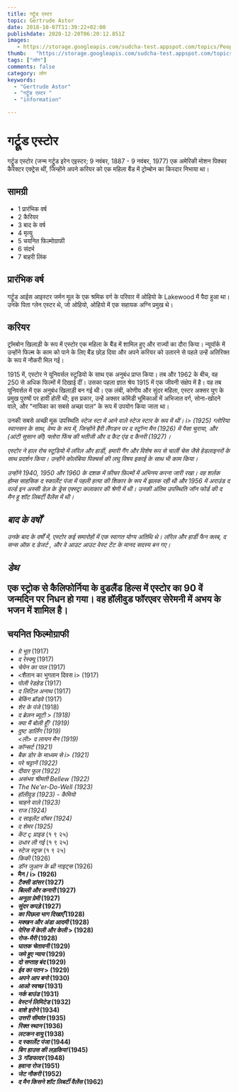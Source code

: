```yaml
---
title: गर्ट्रूड एस्टर 
topic: Gertrude Astor
date: 2018-10-07T11:39:22+02:00
publishdate: 2020-12-20T06:20:12.851Z
images: 
   - https://storage.googleapis.com/sudcha-test.appspot.com/topics/People/gertrude_astor/1.jpeg
thumb:   "https://storage.googleapis.com/sudcha-test.appspot.com/topics/People/gertrude_astor/thumb.jpeg"
tags: ["लोग"]
comments: false
category: लोग
keywords: 
  - "Gertrude Astor"
  - "गर्ट्रूड एस्टर "
  - "information"

---
```

<h1> गर्ट्रूड एस्टोर </h1> <p> गर्ट्रूड एस्टोर (जन्म गर्ट्रूड इरेन एइस्टर; 9 नवंबर, 1887 - 9 नवंबर, 1977) एक अमेरिकी मोशन पिक्चर कैरेक्टर एक्ट्रेस थीं, जिन्होंने अपने करियर को एक महिला बैंड में ट्रोम्बोन का किरदार निभाया था। </p> <h2> सामग्री </h2> <ul> <li> 1 प्रारंभिक वर्ष </li> <li> 2 कैरियर </li> <li> 3 बाद के वर्ष </li> <li> 4 मृत्यु </li> <li> 5 चयनित फिल्मोग्राफी </li> <li> 6 संदर्भ </li> <li> 7 बाहरी लिंक </li> </ul> <h2> प्रारंभिक वर्ष </h2> <p> गर्ट्रूड आईस आइस्टर जर्मन मूल के एक श्रमिक वर्ग के परिवार में ओहियो के Lakewood में पैदा हुआ था। उनके पिता ग्लेन एस्टर थे, जो ओहियो, ओहियो में एक सहायक अग्नि प्रमुख थे। </p> <h2> करियर </h2> <p> ट्रॉमबोन खिलाड़ी के रूप में एस्टोर एक महिला के बैंड में शामिल हुए और राज्यों का दौरा किया। न्यूयॉर्क में उन्होंने फिल्म के काम को पाने के लिए बैंड छोड़ दिया और अपने करियर को उतारने से पहले उन्हें अतिरिक्त के रूप में नौकरी मिल गई। </p> <p> 1915 में, एस्टोर ने यूनिवर्सल स्टूडियो के साथ एक अनुबंध प्राप्त किया। तब और 1962 के बीच, वह 250 से अधिक फिल्मों में दिखाई दीं। उसका पहला ज्ञात श्रेय 1915 में एक जीवनी संक्षेप में है। वह तब यूनिवर्सल में एक अनुबंध खिलाड़ी बन गई थी। एक लंबी, कोणीय और सुंदर महिला, एस्टर अक्सर युग के प्रमुख पुरुषों पर हावी होती थी; इस प्रकार, उन्हें अक्सर कॉमेडी भूमिकाओं में अभिजात वर्ग, सोना-खोदने वाले, और "नायिका का सबसे अच्छा पाल" के रूप में उपयोग किया जाता था। </p> <p> उनकी सबसे अच्छी मूक उपस्थिति <i> स्टेज स्टा </> में आने वाले स्टेज स्टार के रूप में थीं। i> (1925) ग्लोरिया स्वानसन के साथ, वेम्प के रूप में, जिन्होंने हैरी लैंगडन पर <i> द स्ट्रॉन्ग मैन </i> (1926) में पैसा चुराया, और (आंटी सुसान की) फ्लोरा फिंच की भतीजी और <i > द कैट एंड द कैनरी </i> (1927)। </p> <p> एस्टोर ने हाल रोच स्टूडियो में लॉरेल और हार्डी, हमारी गैंग और विशेष रूप से चार्ली चेस जैसे हेडलाइनरों के साथ प्रदर्शन किया। उन्होंने कोलंबिया पिक्चर्स की लघु विषय इकाई के साथ भी काम किया। </p> <p> उन्होंने 1940, 1950 और 1960 के दशक में फ़ीचर फ़िल्मों में अभिनय करना जारी रखा। वह शर्लक होम्स साहसिक <i> द स्कार्लेट पंजा </i> में पहली हत्या की शिकार के रूप में झलक रही थी और 1956 में <i> अराउंड द वर्ल्ड इन अस्सी डेज़ </i> के ड्रेस एक्स्ट्रा कलाकार की श्रेणी में थी। उनकी अंतिम उपस्थिति जॉन फोर्ड की <i> द मैन हू शॉट लिबर्टी वैलेंस </i> में थी। </p> <h2> बाद के वर्षों </h2> <p> उनके बाद के वर्षों में, एस्टोर कई समारोहों में एक स्वागत योग्य अतिथि थे। लॉरेल और हार्डी फैन क्लब, <i> द सन्स ऑफ़ द डेजर्ट </i>, और <i> वे आउट आउट वेस्ट </i> टेंट के मानद सदस्य बन गए। </p> <h2> डेथ </i h2> <p> एक स्ट्रोक से कैलिफोर्निया के वुडलैंड हिल्स में एस्टोर का 90 वें जन्मदिन पर निधन हो गया। वह हॉलीवुड फॉरएवर सेरेमनी में अभय के भजन में शामिल है। </p> <h2> चयनित फिल्मोग्राफी </h2> <ul> <li> <i> ग्रे भूत </i> (1917) </li> <li> <i> द रेस्क्यू </i> (1917) </li> <li> <i> चेयेन का पाल </i> (1917) </li> <li> <शैतान का भुगतान दिवस </i> i> (1917) </li> <li> <i> पोली रेडहेड </i> (1917) </li> <li> <i> द लिटिल अनाथ </i> (1917) </li> <li > <i> बेकिंग ब्रॉडवे </i> (1917) </li> <li> <i> शेर के पंजे </i> (1918) </li> <li> <i> द ब्रेज़न ब्यूटी </>> (1918) </li> <li> <i> क्या मैं बोली हूँ? </I> (1919) </li> <li> <i> दुष्ट डार्लिंग </i> (1919) </li> <ली> <i> द लायन मैन </i> (1919) </li> <li> <i> कॉन्सर्ट </i> (1921) </li> <li> <i> बैक डोर के माध्यम से </i> i> (1921) </li> <li> <i> परे चट्टानें </i> (1922) </li> <li> <i> दीवार फूल </i> (1922) </li> <li> <i> असंभव श्रीमती Bellew </i> (1922) </li> <li> <i> The Ne'er-Do-Well </i> (1923) </li> <li> <i> हॉलीवुड </i> (1923) - कैमियो </li> <li> <i> चाहने वाले </i> (1923) </li> <li> <i> राज </i> (1924) </li> <li> <i> द साइलेंट वॉचर </i> (1924) </li> <li> <i> द शेमर (1925) </i> </li> <li> केंट ç प्राइड </i> (१ ९ २५) </li> <li> <i> उधार ली गई </i> (१ ९ २५) </li> <li> <i> स्टेज स्ट्रक </i> (१ ९ २५) </li > <li> <i> किकी </i> (1926) </li> <li> <i> डॉन जुआन के थ्री नाइट्स </i> (1926) </li> <li> <strong> मैन / i> (1926) </li> <li> <i> टैक्सी डांसर </i> (1927) </li> <li> <i> बिल्ली और कनारी </i> (1927) </li> <li> <i> अनूठा प्रेमी </i> (1927) </li> <li> <i> सुंदर कपड़े </i> (1927) </li> <li> <i> का पिछला भाग दिखाएँ </i> (1928) </li> <li> <i> मक्खन और अंडा आदमी </i> (1928) </li> <li> <i> पेरिस में केली और केली </i> > (1928) </li> <li> <i> रोज-मैरी </i> (1928) </li> <li> <i> घातक चेतावनी </i> (1929) </li> <li > <i> जमे हुए न्याय </i> (1929) </li> <li> <i> दो सप्ताह बंद </i> (1929) </li> <li> <i> ईव का पतन </i> > (1929) </li> <li> <i> अपने आप बनो </i> (1930) </li> <li> <i> आओ स्वच्छ </i> (1931) </li> <li> <i> नर्क बाउंड </i> (1931) </li> <li> <i> वेस्टर्न लिमिटेड </i> (1932) </li> <li> <i> वाशे इरोने </i> (1934) </li> <li> <i> उत्तरी सीमांत </i> (1935) </li> <li> <i> रिक्त स्थान </i> (1936) </li> <li> <i> लटकन वायु </i> (1938) </li> <li> <i> द स्कार्लेट पंजा </i> (1944) </li> <li> <i> बिग हाउस की लड़कियां </i> (1945) </li> <li> <i> 3 गॉडफादर </i> (1948) </li> <li> <i> हवाना रोज </i> (1951) </li> <li> <i> जेट नौकरी </i> (1952) </li> <li> <i> द मैन किसने शॉट लिबर्टी वैलेंस </i> (1962) </li> </ul> 